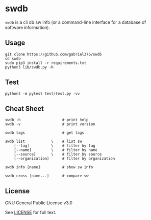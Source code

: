 # swdb
  `swdb` is a cli db sw info (or a command-line interface for a database of software information).

## Usage
```Shell
git clone https://github.com/gabriel376/swdb
cd swdb
sudo pip3 install -r requirements.txt
python3 lib/swdb.py -h
```

## Test
```Shell
python3 -m pytest test/test.py -vv
```

## Cheat Sheet
```
swdb -h                   # print help
swdb -v                   # print version

swdb tags                 # get tags

swdb list            \    # list sw
    [--tag]          \    # filter by tag
    [--name]         \    # filter by name
    [--source]       \    # filter by source
    [--organization]      # filter by organization

swdb info [name]          # show sw info

swdb cross [name...]      # compare sw
```

## License
GNU General Public License v3.0

See [LICENSE](https://github.com/gabriel376/swdb/blob/master/LICENSE) for full text.
